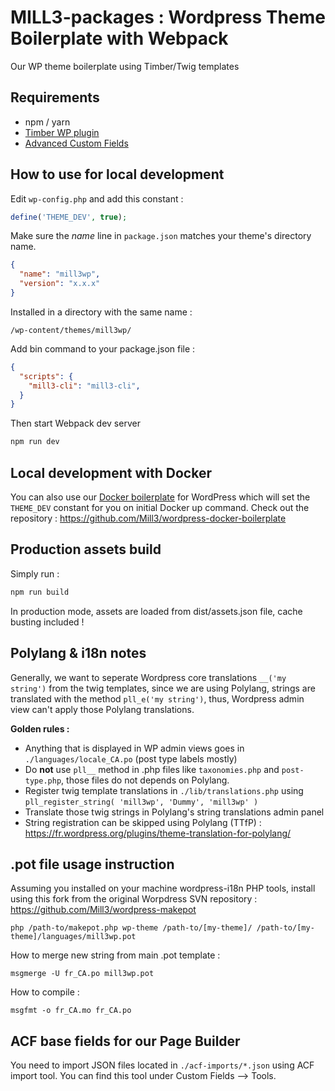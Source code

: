 # MILL3-packages : Wordpress Theme Boilerplate with Webpack

Our WP theme boilerplate using Timber/Twig templates

## Requirements

- npm / yarn
- [Timber WP plugin](https://github.com/timber/timber/)
- [Advanced Custom Fields](https://www.advancedcustomfields.com/)

## How to use for local development

Edit `wp-config.php` and add this constant :

```php
define('THEME_DEV', true);
```

Make sure the _name_ line in `package.json` matches your theme's directory name.

```json
{
  "name": "mill3wp",
  "version": "x.x.x"
}
```

Installed in a directory with the same name :

```
/wp-content/themes/mill3wp/
```

Add bin command to your package.json file :

```json
{
  "scripts": {
    "mill3-cli": "mill3-cli",
  }
}
```

Then start Webpack dev server

```bash
npm run dev
```

## Local development with Docker

You can also use our [Docker boilerplate](https://github.com/Mill3/wordpress-docker-boilerplate) for WordPress which will set the `THEME_DEV` constant for you on initial Docker up command. Check out the repository : https://github.com/Mill3/wordpress-docker-boilerplate

## Production assets build

Simply run :

```bash
npm run build
```

In production mode, assets are loaded from dist/assets.json file, cache busting included !

## Polylang & i18n notes

Generally, we want to seperate Wordpress core translations ```__('my string')``` from the twig templates, since we are using Polylang, strings are translated with the method ```pll_e('my string')```, thus, Wordpress admin view can't apply those Polylang translations.

**Golden rules :**

* Anything that is displayed in WP admin views goes in ```./languages/locale_CA.po``` (post type labels mostly)
* Do **not** use ```pll__``` method in .php files like ```taxonomies.php``` and ```post-type.php```, those files do not depends on Polylang.
* Register twig template translations in ```./lib/translations.php``` using ```pll_register_string( 'mill3wp', 'Dummy', 'mill3wp' )```
* Translate those twig strings in Polylang's string translations admin panel
* String registration can be skipped using Polylang (TTfP) : https://fr.wordpress.org/plugins/theme-translation-for-polylang/

## .pot file usage instruction

Assuming you installed on your machine wordpress-i18n PHP tools, install using this fork from the original Worpdress SVN repository : https://github.com/Mill3/wordpress-makepot

```php /path-to/makepot.php wp-theme /path-to/[my-theme]/ /path-to/[my-theme]/languages/mill3wp.pot```

How to merge new string from main .pot template :

```msgmerge -U fr_CA.po mill3wp.pot```

How to compile :

```msgfmt -o fr_CA.mo fr_CA.po```

## ACF base fields for our Page Builder

You need to import JSON files located in ```./acf-imports/*.json``` using ACF import tool. You can find this tool under Custom Fields --> Tools.

